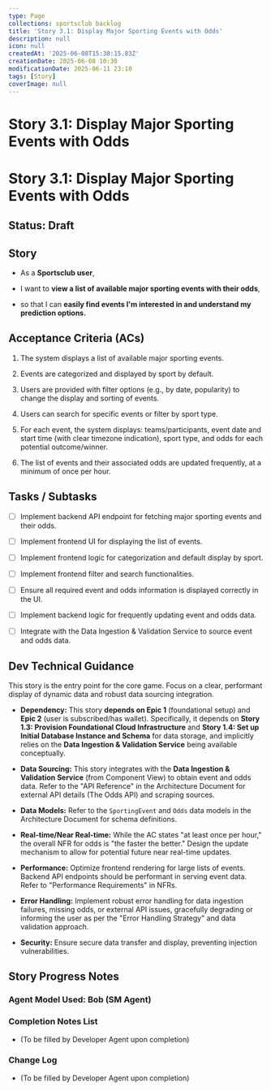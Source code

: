 ```yaml
---
type: Page
collections: sportsclub backlog
title: 'Story 3.1: Display Major Sporting Events with Odds'
description: null
icon: null
createdAt: '2025-06-08T15:30:15.83Z'
creationDate: 2025-06-08 10:30
modificationDate: 2025-06-11 23:10
tags: [Story]
coverImage: null
---
```


# Story 3.1: Display Major Sporting Events with Odds

# Story 3.1: Display Major Sporting Events with Odds

## Status: Draft

## Story

- As a **Sportsclub user**,

- I want to **view a list of available major sporting events with their odds**,

- so that I can **easily find events I'm interested in and understand my prediction options.**

## Acceptance Criteria (ACs)

1. The system displays a list of available major sporting events.

2. Events are categorized and displayed by sport by default.

3. Users are provided with filter options (e.g., by date, popularity) to change the display and sorting of events.

4. Users can search for specific events or filter by sport type.

5. For each event, the system displays: teams/participants, event date and start time (with clear timezone indication), sport type, and odds for each potential outcome/winner.

6. The list of events and their associated odds are updated frequently, at a minimum of once per hour.

## Tasks / Subtasks

- [ ] Implement backend API endpoint for fetching major sporting events and their odds.

- [ ] Implement frontend UI for displaying the list of events.

- [ ] Implement frontend logic for categorization and default display by sport.

- [ ] Implement frontend filter and search functionalities.

- [ ] Ensure all required event and odds information is displayed correctly in the UI.

- [ ] Implement backend logic for frequently updating event and odds data.

- [ ] Integrate with the Data Ingestion & Validation Service to source event and odds data.

## Dev Technical Guidance

This story is the entry point for the core game. Focus on a clear, performant display of dynamic data and robust data sourcing integration.

- **Dependency:** This story **depends on Epic 1** (foundational setup) and **Epic 2** (user is subscribed/has wallet). Specifically, it depends on **Story 1.3: Provision Foundational Cloud Infrastructure** and **Story 1.4: Set up Initial Database Instance and Schema** for data storage, and implicitly relies on the **Data Ingestion & Validation Service** being available conceptually.

- **Data Sourcing:** This story integrates with the **Data Ingestion & Validation Service** (from Component View) to obtain event and odds data. Refer to the "API Reference" in the Architecture Document for external API details (The Odds API) and scraping sources.

- **Data Models:** Refer to the `SportingEvent` and `Odds` data models in the Architecture Document for schema definitions.

- **Real-time/Near Real-time:** While the AC states "at least once per hour," the overall NFR for odds is "the faster the better." Design the update mechanism to allow for potential future near real-time updates.

- **Performance:** Optimize frontend rendering for large lists of events. Backend API endpoints should be performant in serving event data. Refer to "Performance Requirements" in NFRs.

- **Error Handling:** Implement robust error handling for data ingestion failures, missing odds, or external API issues, gracefully degrading or informing the user as per the "Error Handling Strategy" and data validation approach.

- **Security:** Ensure secure data transfer and display, preventing injection vulnerabilities.

## Story Progress Notes

### Agent Model Used: Bob (SM Agent)

### Completion Notes List

- (To be filled by Developer Agent upon completion)

### Change Log

- (To be filled by Developer Agent upon completion)



